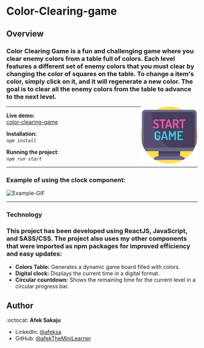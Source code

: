 # Color-Clearing-game

## Overview

### Color Clearing Game is a fun and challenging game where you clear enemy colors from a table full of colors. Each level features a different set of enemy colors that you must clear by changing the color of squares on the table. To change a item's color, simply click on it, and it will regenerate a new color. The goal is to clear all the enemy colors from the table to advance to the next level. <br />

<img src="./readme-resources/game.png" width=150px height=150px align="right">

---

**Live demo:**</br>[color-clearing-game](http://afektheminilearner.github.io/color-clearing-game)

**Installation:**</br>
_`npm install`_

**Running the project:**</br>
_`npm run start`_

---

### **Example of using the clock component:**

![Example-GIF](./readme-resources/game-gif.gif)

---

### **Technology**

### This project has been developed using ReactJS, JavaScript, and SASS/CSS. The project also uses my other components that were imported as npm packages for improved efficiency and easy updates:

- **Colors Table:** Generates a dynamic game board filled with colors.
- **Digital clock:** Displays the current time in a digital format.
- **Circular countdown:** Shows the remaining time for the current level in a circular progress bar.

## Author

:octocat: **Afek Sakaju**

- LinkedIn: [@afeksa](https://www.linkedin.com/in/afeksa/)
- GitHub: [@afekTheMiniLearner](https://github.com/afekTheMiniLearner)
